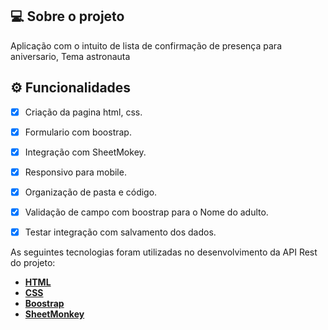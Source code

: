## 💻 Sobre o projeto

Aplicação com o intuito de lista de confirmação de presença para aniversario, Tema astronauta

## ⚙️ Funcionalidades
- [x] Criação da pagina html, css.
- [x] Formulario com boostrap.
- [x] Integração com SheetMokey.
- [x] Responsivo para mobile.
- [x] Organização de pasta e código.
- [x] Validação de campo com boostrap para o Nome do adulto.
- [x] Testar integração com salvamento dos dados.



As seguintes tecnologias foram utilizadas no desenvolvimento da API Rest do projeto:

- **[HTML](https://developer.mozilla.org/pt-BR/docs/Web/HTML)**
- **[CSS](https://developer.mozilla.org/pt-BR/docs/Web/CSS)**
- **[Boostrap](https://getbootstrap.com/)**
- **[SheetMonkey](https://sheetmonkey.io/)**
